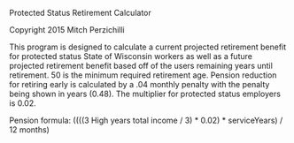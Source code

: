 Protected Status Retirement Calculator 

Copyright 2015 Mitch Perzichilli 

This program is designed to calculate a current projected retirement benefit for
protected status State of Wisconsin workers as well as a future projected retirement
benefit based off of the users remaining years until retirement.  50 is the minimum 
required retirement age.  Pension reduction for retiring early is calculated by 
a .04 monthly penalty with the penalty being shown in years (0.48).  The multiplier
for protected status employers is 0.02.

Pension formula: ((((3 High years total income / 3) * 0.02) * serviceYears) / 12 months)
